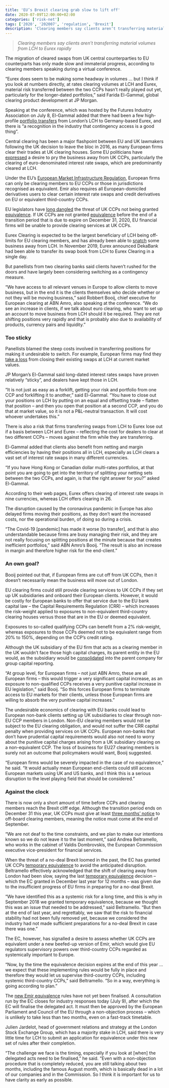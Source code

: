 ```yaml
---
title: 'EU’s Brexit clearing grab slow to lift off'
date: 2020-07-09T12:00:00+02:00
categories: ['risk-net']
tags: ['2020', '202007', 'regulation', 'Brexit']
description: 'Clearing members say clients aren’t transferring material volumes from LCH to Eurex rapidly'
---
```


> _Clearing members say clients aren’t transferring material volumes from LCH to Eurex rapidly_

The migration of cleared swaps from UK central counterparties to EU counterparts has only made slow and immaterial progress, according to clearing members speaking during a virtual conference.

“Eurex does seem to be making some headway in volumes … but I think if you look at numbers directly, at rates clearing volumes at LCH and Eurex, material risk transferred between the two CCPs hasn’t really played out yet, particularly for the longer-dated portfolios,” said Farida El-Gammal, global clearing product development at JP Morgan.

Speaking at the conference, which was hosted by the Futures Industry Association on July 8, El-Gammal added that there had been a few high-profile [portfolio transfers](https://www.risk.net/our-take/5831041/clearing-up-deutsches-swaps-shift) from London’s LCH to Germany-based Eurex, and there is “a recognition in the industry that contingency access is a good thing”.

Central clearing has been a major flashpoint between EU and UK lawmakers following the UK decision to leave the bloc in 2016, as many European firms clear their trades at UK clearing houses. Some EU politicians have [expressed](https://www.risk.net/regulation/emir/2463223/not-so-fast-francois-eu-clearing-land-grab-complex) a desire to pry the business away from UK CCPs, particularly the clearing of euro-denominated interest rate swaps, which are predominantly cleared at LCH.

Under the EU’s [European Market Infrastructure Regulation](https://www.risk.net/topics/emir), European firms can only be clearing members to EU CCPs or those in jurisdictions recognised as equivalent. Emir also requires all European-domiciled derivatives users to clear certain interest rate swaps and credit derivatives on EU or equivalent third-country CCPs.

EU legislators have [long dangled](https://www.risk.net/derivatives/6003051/eu-clients-face-axe-from-uk-ccps) the threat of UK CCPs not being granted [equivalence](https://www.risk.net/regulation/7404916/the-uk-path-to-eu-equivalence-detente-or-detour). If UK CCPs are not granted [equivalence](https://www.risk.net/regulation/7404916/the-uk-path-to-eu-equivalence-detente-or-detour) before the end of a transition period that is due to expire on December 31, 2020, EU financial firms will be unable to provide clearing services at UK CCPs.

Eurex Clearing is expected to be the largest beneficiary of LCH being off-limits for EU clearing members, and has already been able to [snatch](https://www.risk.net/derivatives/5839496/lch-eurex-basis-falls-80-as-insurers-head-to-frankfurt) some business away from LCH. In November 2019, Eurex announced DekaBank had been able to transfer its swap book from LCH to Eurex Clearing in a single day.

But panellists from two clearing banks said clients haven’t rushed for the doors and have largely been considering switching as a contingency measure.

“We have access to all relevant venues in Europe to allow clients to move business, but in the end it is the clients themselves who decide whether or not they will be moving business,” said Robbert Booij, chief executive for European clearing at ABN Amro, also speaking at the conference. “We do see an increase in clients, if we talk about euro clearing, who want to set up an account to move business from LCH should it be required. They are not shifting positions very rapidly and that is probably also due to availability of products, currency pairs and liquidity.”

### Too sticky

Panellists blamed the steep costs involved in transferring positions for making it undesirable to switch. For example, European firms may find they [take a loss](https://www.risk.net/derivatives/5311916/dislocation-policy-lch-exodus-risks-ccp-basis-blow-out) from closing their existing swaps at LCH at current market values.

JP Morgan’s El-Gammal said long-dated interest rates swaps have proven relatively “sticky”, and dealers have kept those in LCH.

“It is not just as easy as a forklift, getting your risk and portfolio from one CCP and forklifting it to another,” said El-Gammal. “You have to close out your positions on LCH by putting on an equal and offsetting trade – flatten that position – and then you open that position at a second CCP, and you do that at market value, so it is not a P&L-neutral transaction. It will cost whoever undertakes this.”

There is also a risk that firms transferring swaps from LCH to Eurex lose out if a basis between LCH and Eurex – reflecting the cost for dealers to clear at two different CCPs – moves against the firm while they are transferring.

El-Gammal added that clients also benefit from netting and margin efficiencies by having their positions all in LCH, especially as LCH clears a vast set of interest rate swaps in many different currencies.

“If you have Hong Kong or Canadian dollar multi-rates portfolios, at that point you are going to get into the territory of splitting your netting sets between the two CCPs, and again, is that the right answer for you?” asked El-Gammal.

According to their web pages, Eurex offers clearing of interest rate swaps in nine currencies, whereas LCH offers clearing in 26.

The disruption caused by the coronavirus pandemic in Europe has also delayed firms moving their positions, as they don’t want the increased costs, nor the operational burden, of doing so during a crisis.

“The Covid-19 [pandemic] has made it worse [to transfer], and that is also understandable because firms are busy managing their risk, and they are not really focusing on splitting positions at the minute because that creates inefficient portfolios,” said ABN Amro’s Booij. “The result is also an increase in margin and therefore higher risk for the end-client.”

### An own goal?

Booij pointed out that, if European firms are cut off from UK CCPs, then it doesn’t necessarily mean the business will move out of London.

EU clearing firms could still provide clearing services to UK CCPs if they set up UK subsidiaries and onboard their European clients. However, it would be costly for European banks to offer that service due to the EU bank capital law – the Capital Requirements Regulation (CRR) – which increases the risk-weight applied to exposures to non-equivalent third-country clearing houses versus those that are in the EU or deemed equivalent.

Exposures to so-called qualifying CCPs can benefit from a 2% risk-weight, whereas exposures to those CCPs deemed not to be equivalent range from 20% to 150%, depending on the CCP’s credit rating.

Although the UK subsidiary of the EU firm that acts as a clearing member in the UK wouldn’t face those high capital charges, its parent entity in the EU would, as the subsidiary would be [consolidated](https://www.risk.net/regulation/6168446/brexit-set-to-jack-up-banks-capital-costs) into the parent company for group capital reporting.

“At group level, for European firms – not just ABN Amro, these are all European firms – this would trigger a very significant capital increase, as an exposure to non-qualified CCPs receives a very punitive capital increase in EU legislation,” said Booij. “So this forces European firms to terminate access to EU markets for their clients, unless those European firms are willing to absorb the very punitive capital increases.”

The undesirable economics of clearing with EU banks could lead to European non-bank clients setting up UK subsidiaries to clear through non-EU CCP members in London. Non-EU clearing members would not be subject to the EU clearing obligation, and would not suffer the CRR capital penalty when providing services on UK CCPs. European non-banks that don’t have prudential capital requirements would also not need to worry about the punitive capital charges arising from a UK subsidiary clearing on a non-equivalent CCP. The loss of business for EU27 clearing members is surely not an outcome that policymakers would want, Booij suggested.

“European firms would be severely impacted in the case of no equivalence,” he said. “It would actually mean European end-clients could still access European markets using UK and US banks, and I think this is a serious disruption to the level playing field that should be considered.”

### Against the clock

There is now only a short amount of time before CCPs and clearing members reach the Brexit cliff edge. Although the transition period ends on December 31 this year, UK CCPs must give at least [three months’ notice](https://www.risk.net/derivatives/5904966/time-running-out-for-eu-brexit-temporary-permissions-regime) to off-board clearing members, meaning the notice must come at the end of September.

“We are not deaf to the time constraints, and we plan to make our intentions known so we do not leave it to the last moment,” said Andrea Beltramello, who works in the cabinet of Valdis Dombrovskis, the European Commission executive vice-president for financial services.

When the threat of a no-deal Brexit loomed in the past, the EC has granted UK CCPs [temporary equivalence](https://www.risk.net/regulation/7000401/fca-chief-calls-for-eu-to-extend-brexit-clearing-exemption) to avoid the anticipated disruption. Beltramello effectively acknowledged that the shift of clearing away from London had been slow, saying the last [temporary equivalence](https://www.risk.net/regulation/7000401/fca-chief-calls-for-eu-to-extend-brexit-clearing-exemption) decision – which the EC granted in December last year for 12 months – was given due to the insufficient progress of EU firms in preparing for a no-deal Brexit.

“We have identified this as a systemic risk for a long time, and this is why in September 2018 we granted temporary equivalence, because we thought this was an issue that needed to be addressed,” said Beltramello. “But then at the end of last year, and regrettably, we saw that the risk to financial stability had not been fully removed yet, because we considered the industry had not made sufficient preparations for a no-deal Brexit in case there was one.”

The EC, however, has signalled a desire to assess whether UK CCPs are equivalent under a new beefed-up version of Emir, which would give EU regulators supervisory powers over third-country CCPs regarded as systemically important to Europe.

“Now, by the time the equivalence decision expires at the end of this year … we expect that these implementing rules would be fully in place and therefore they would let us supervise third-country CCPs, including systemic third-country CCPs,” said Beltramello. “So in a way, everything is going according to plan.”

The [new Emir equivalence](https://www.risk.net/regulation/7245111/clearing-experts-fear-tough-ec-stance-on-emir-22) rules have not yet been finalised. A consultation run by the EC closes for industry responses today (July 9), after which the EC will finalise the delegated act. It must then be approved by the European Parliament and Council of the EU through a non-objection process – which is unlikely to take less than two months, even on a fast-track timetable.

Julien Jardelot, head of government relations and strategy at the London Stock Exchange Group, which has a majority stake in LCH, said there is very little time for LCH to submit an application for equivalence under this new set of rules after their completion.

“The challenge we face is the timing, especially if you look at [when] the delegated acts need to be finalised,” he said. “Even with a non-objection procedure that is completely reduced, you are still talking about two months, including the famous August month, which is basically dead in a lot of our companies and in the Commission. So I think it is important for us to have clarity as early as possible.

